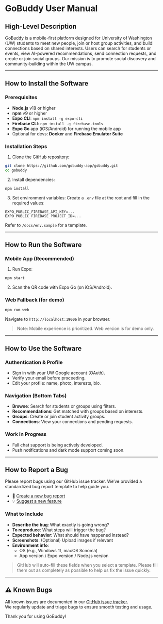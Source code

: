 # GoBuddy User Manual

## High-Level Description

GoBuddy is a mobile-first platform designed for University of Washington (UW) students to meet new people, join or host group activities, and build connections based on shared interests. Users can search for students or events, view AI-powered recommendations, send connection requests, and create or join social groups. Our mission is to promote social discovery and community-building within the UW campus.

---

## How to Install the Software

### Prerequisites

* **Node.js** v18 or higher
* **npm** v9 or higher
* **Expo CLI**: `npm install -g expo-cli`
* **Firebase CLI**: `npm install -g firebase-tools`
* **Expo Go** app (iOS/Android) for running the mobile app
* Optional for devs: **Docker** and **Firebase Emulator Suite**

### Installation Steps

1. Clone the GitHub repository:

```bash
git clone https://github.com/gobuddy-app/gobuddy.git
cd gobuddy
```

2. Install dependencies:

```bash
npm install
```

3. Set environment variables:
   Create a `.env` file at the root and fill in the required values:

```env
EXPO_PUBLIC_FIREBASE_API_KEY=...
EXPO_PUBLIC_FIREBASE_PROJECT_ID=...
```

Refer to `/docs/env.sample` for a template.

---

## How to Run the Software

### Mobile App (Recommended)

1. Run Expo:

```bash
npm start
```

2. Scan the QR code with Expo Go (on iOS/Android).

### Web Fallback (for demo)

```bash
npm run web
```

Navigate to `http://localhost:19006` in your browser.

> Note: Mobile experience is prioritized. Web version is for demo only.

---

## How to Use the Software

### Authentication & Profile

* Sign in with your UW Google account (OAuth).
* Verify your email before proceeding.
* Edit your profile: name, photo, interests, bio.

### Navigation (Bottom Tabs)

* **Browse**: Search for students or groups using filters.
* **Recommendations**: Get matched with groups based on interests.
* **Groups**: Create or join student activity groups.
* **Connections**: View your connections and pending requests.

### Work in Progress

* Full chat support is being actively developed.
* Push notifications and dark mode support coming soon.

---

## How to Report a Bug

Please report bugs using our GitHub issue tracker. We’ve provided a standardized bug report template to help guide you.

- 🐞 [Create a new bug report](https://github.com/Ashuchamp/CSE403-GoBuddy/issues/new?assignees=&labels=bug&template=bug_report.md&title=Bug%3A+)
- 💡 [Suggest a new feature](https://github.com/Ashuchamp/CSE403-GoBuddy/issues/new?assignees=&labels=enhancement&template=feature_request.md&title=Feature+Request%3A+)
### What to Include

- **Describe the bug**: What exactly is going wrong?
- **To reproduce**: What steps will trigger the bug?
- **Expected behavior**: What should have happened instead?
- **Screenshots**: (Optional) Upload images if relevant
- **Environment info**:
  - OS (e.g., Windows 11, macOS Sonoma)
  - App version / Expo version / Node.js version

> GitHub will auto-fill these fields when you select a template. Please fill them out as completely as possible to help us fix the issue quickly.
---
## ⚠ Known Bugs
All known issues are documented in our [GitHub issue tracker](https://github.com/gobuddy-app/gobuddy/issues?q=label%3Abug).  
We regularly update and triage bugs to ensure smooth testing and usage.

Thank you for using GoBuddy!
